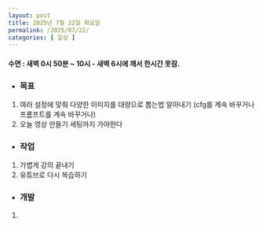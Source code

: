 ```yaml
---
layout: post
title: 2025년 7월 22일 화요일
permalink: /2025/07/22/
categories: [ 일상 ]
---
```

#### 수면 : 새벽 0시 50분 ~ 10시 - 새벽 6시에 깨서 한시간 못잠.
* ### 목표
1. 여러 설정에 맞춰 다양한 이미지를 대량으로 뽑는법 알아내기 (cfg를 계속 바꾸거나 프롬프트를 계속 바꾸거나)
2. 오늘 영상 만들기 세팅까지 가야한다

* ### 작업
1. 가볍게 강의 끝내기
2. 유튜브로 다시 복습하기


* ### 개발
1. 
